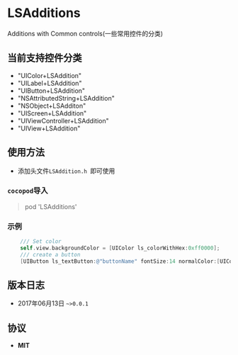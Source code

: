 # LSAdditions
Additions with Common controls(一些常用控件的分类)

## 当前支持控件分类
* "UIColor+LSAddition"
* "UILabel+LSAddition"
* "UIButton+LSAddition"
* "NSAttributedString+LSAddition"
* "NSObject+LSAdditon"
* "UIScreen+LSAddition"
* "UIViewController+LSAddition"
* "UIView+LSAddition"

## 使用方法
* 添加头文件`LSAddition.h `即可使用

### `cocopod`导入
> pod 'LSAdditions'

### 示例
```objective-C
	/// Set color
	self.view.backgroundColor = [UIColor ls_colorWithHex:0xff0000];
	/// create a button
	[UIButton ls_textButton:@"buttonName" fontSize:14 normalColor:[UIColor ls_colorWithHex:0xff0000] selectedColor:nil];
```

## 版本日志
* 2017年06月13日 `~>0.0.1`

## 协议
* **MIT**
